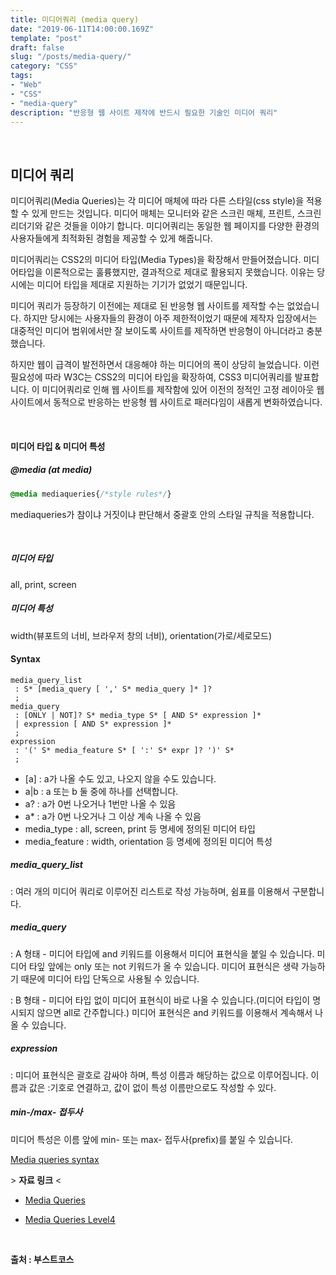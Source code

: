```yaml
---
title: 미디어쿼리 (media query)
date: "2019-06-11T14:00:00.169Z"
template: "post"
draft: false
slug: "/posts/media-query/"
category: "CSS"
tags:
- "Web"
- "CSS"
- "media-query"
description: "반응형 웹 사이트 제작에 반드시 필요한 기술인 미디어 쿼리"
---
```


<br>

## 미디어 쿼리

미디어쿼리(Media Queries)는 각 미디어 매체에 따라 다른 스타일(css style)을 적용할 수 있게 만드는 것입니다.
미디어 매체는 모니터와 같은 스크린 매체, 프린트, 스크린 리더기와 같은 것들을 이야기 합니다.
미디어쿼리는 동일한 웹 페이지를 다양한 환경의 사용자들에게 최적화된 경험을 제공할 수 있게 해줍니다.

미디어쿼리는 CSS2의 미디어 타입(Media Types)을 확장해서 만들어졌습니다.
미디어타입을 이론적으로는 훌륭했지만, 결과적으로 제대로 활용되지 못했습니다. 이유는 당시에는 미디어 타입을 제대로 지원하는 기기가 없었기 때문입니다.

미디어 쿼리가 등장하기 이전에는 제대로 된 반응형 웹 사이트를 제작할 수는 없었습니다. 하지만 당시에는 사용자들의 환경이 아주 제한적이었기 때문에 제작자 입장에서는 대중적인 미디어 범위에서만 잘 보이도록 사이트를 제작하면 반응형이 아니더라고 충분했습니다.

하지만 웹이 급격이 발전하면서 대응해야 하는 미디어의 폭이 상당히 늘었습니다. 이런 필요성에 따라 W3C는 CSS2의 미디어 타입을 확장하여, CSS3 미디어쿼리를 발표합니다. 이 미디어쿼리로 인해 웹 사이트를 제작함에 있어 이전의 정적인 고정 레이아웃 웹 사이트에서 동적으로 반응하는 반응형 웹 사이트로 패러다임이 새롭게 변화하였습니다.

<br>

#### 미디어 타입 & 미디어 특성

##### \@media (at media)

``` CSS
@media mediaqueries{/*style rules*/}
```

mediaqueries가 참이냐 거짓이냐 판단해서 중괄호 안의 스타일 규칙을 적용합니다.

<br>

##### 미디어 타입

all, print, screen

##### 미디어 특성

width(뷰포트의 너비, 브라우저 창의 너비), orientation(가로/세로모드)

#### Syntax

```
media_query_list
 : S* [media_query [ ',' S* media_query ]* ]?
 ;
media_query
 : [ONLY | NOT]? S* media_type S* [ AND S* expression ]*
 | expression [ AND S* expression ]*
 ;
expression
 : '(' S* media_feature S* [ ':' S* expr ]? ')' S*
 ;
```

- [a] : a가 나올 수도 있고, 나오지 않을 수도 있습니다.
- a|b : a 또는 b 둘 중에 하나를 선택합니다.
- a? : a가 0번 나오거나 1번만 나올 수 있음
- a* : a가 0번 나오거나 그 이상 계속 나올 수 있음
- media_type : all, screen, print 등 명세에 정의된 미디어 타입
- media_feature : width, orientation 등 명세에 정의된 미디어 특성

##### media_query_list

: 여러 개의 미디어 쿼리로 이루어진 리스트로 작성 가능하며, 쉼표를 이용해서 구분합니다.

##### media_query
: A 형태 - 미디어 타입에 and 키워드를 이용해서 미디어 표현식을 붙일 수 있습니다.
미디어 타잎 앞에는 only 또는 not 키워드가 올 수 있습니다.
미디어 표현식은 생략 가능하기 때문에 미디어 타입 단독으로 사용될 수 있습니다.

: B 형태 - 미디어 타입 없이 미디어 표현식이 바로 나올 수 있습니다.(미디어 타입이 명시되지 않으면 all로 간주합니다.)
미디어 표현식은 and 키워드를 이용해서 계속해서 나올 수 있습니다.

##### expression

: 미디어 표현식은 괄호로 감싸야 하며, 특성 이름과 해당하는 값으로 이루어집니다. 이름과 값은 :기호로 연결하고, 값이 없이 특성 이름만으로도 작성할 수 있다.

##### min-/max- 접두사

미디어 특성은 이름 앞에 min- 또는 max- 접두사(prefix)를 붙일 수 있습니다.

[Media queries syntax](https://www.w3.org/TR/css3-mediaqueries/#syntax)

\> **자료 링크** <

- [Media Queries](https://www.w3.org/TR/css3-mediaqueries/#media1)

- [Media Queries Level4](https://www.w3.org/TR/mediaqueries-4/#media-types)

<br>

**출처 : 부스트코스**

